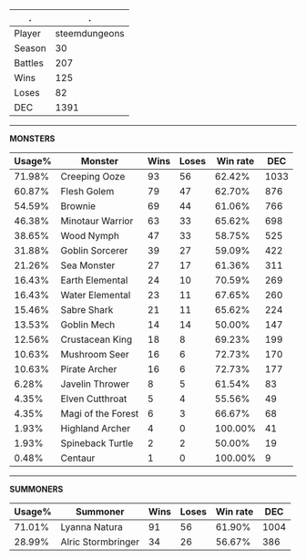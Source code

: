 .|.
|-|-
Player|steemdungeons
Season|30
Battles|207
Wins|125
Loses|82
DEC|1391

---
**MONSTERS**

Usage%|Monster|Wins|Loses|Win rate|DEC|
-|-|-|-|-|-|
71.98%|Creeping Ooze|93|56|62.42%|1033|
60.87%|Flesh Golem|79|47|62.70%|876|
54.59%|Brownie|69|44|61.06%|766|
46.38%|Minotaur Warrior|63|33|65.62%|698|
38.65%|Wood Nymph|47|33|58.75%|525|
31.88%|Goblin Sorcerer|39|27|59.09%|422|
21.26%|Sea Monster|27|17|61.36%|311|
16.43%|Earth Elemental|24|10|70.59%|269|
16.43%|Water Elemental|23|11|67.65%|260|
15.46%|Sabre Shark|21|11|65.62%|224|
13.53%|Goblin Mech|14|14|50.00%|147|
12.56%|Crustacean King|18|8|69.23%|199|
10.63%|Mushroom Seer|16|6|72.73%|170|
10.63%|Pirate Archer|16|6|72.73%|177|
6.28%|Javelin Thrower|8|5|61.54%|83|
4.35%|Elven Cutthroat|5|4|55.56%|49|
4.35%|Magi of the Forest|6|3|66.67%|68|
1.93%|Highland Archer|4|0|100.00%|41|
1.93%|Spineback Turtle|2|2|50.00%|19|
0.48%|Centaur|1|0|100.00%|9|

---
**SUMMONERS**

Usage%|Summoner|Wins|Loses|Win rate|DEC|
-|-|-|-|-|-|
71.01%|Lyanna Natura|91|56|61.90%|1004|
28.99%|Alric Stormbringer|34|26|56.67%|386|
